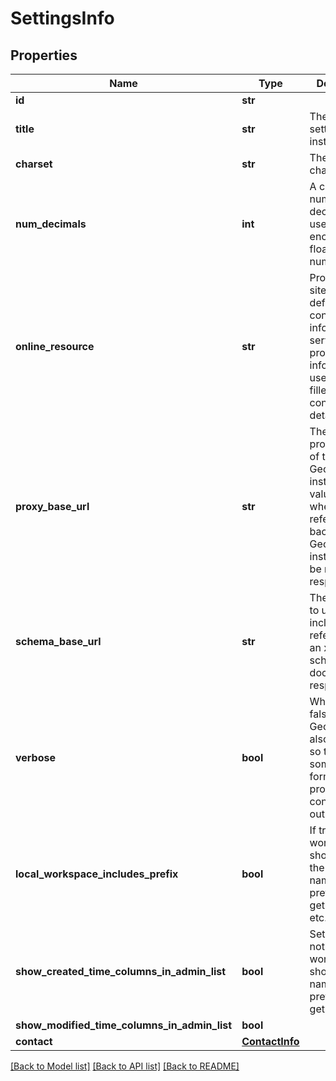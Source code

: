 # SettingsInfo

## Properties
Name | Type | Description | Notes
------------ | ------------- | ------------- | -------------
**id** | **str** |  | [optional] 
**title** | **str** | The title of the settings instance | [optional] 
**charset** | **str** | The default character set | [optional] 
**num_decimals** | **int** | A cap on the number of decimals to use when encoding floating point numbers | [optional] 
**online_resource** | **str** | Provider web site (used for default contact information, or service provider information if user has not filled in contact details. | [optional] 
**proxy_base_url** | **str** | The url of a proxy in front of the GeoServer instance. This value is used when a reference back to the GeoServer instance must be made in a response. | [optional] 
**schema_base_url** | **str** | The base url to use when including a reference to an xml schema document in a response. | [optional] 
**verbose** | **bool** | When set to false GeoServer will also take step so to strip out some formating and produce more condensed output. | [optional] 
**local_workspace_includes_prefix** | **bool** | If true local workspace should keep the namespace prefixes in getCapabilities etc... | [optional] 
**show_created_time_columns_in_admin_list** | **bool** | Set whether or not a local workspace should keep namespace prefixes in the getCapabilities | [optional] 
**show_modified_time_columns_in_admin_list** | **bool** |  | [optional] 
**contact** | [**ContactInfo**](ContactInfo.md) |  | [optional] 

[[Back to Model list]](../README.md#documentation-for-models) [[Back to API list]](../README.md#documentation-for-api-endpoints) [[Back to README]](../README.md)

